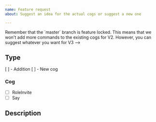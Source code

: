 ```yaml
---
name: Feature request
about: Suggest an idea for the actual cogs or suggest a new one

---
```


<!-->
Remember that the `master` branch is feature locked.
This means that we won't add more commands to the existing cogs for V2.
However, you can suggest whatever you want for V3
-->

## Type

<!--
Please tick the correct case by placing a x between the brackets
-->

[ ] - Addition
[ ] - New cog

### Cog

<!-- 
Tick one of the cases only if your feature request is about an existing cog
If it is not concerning a cirrent cog, don't tick anything
-->

- [ ] RoleInvite
- [ ] Say

## Description
